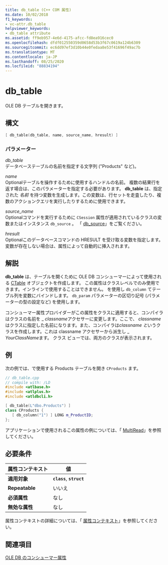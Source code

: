 ```yaml
---
title: db_table (C++ COM 属性)
ms.date: 10/02/2018
f1_keywords:
- vc-attr.db_table
helpviewer_keywords:
- db_table attribute
ms.assetid: ff9eb957-4e6d-4175-afcc-fd8ea916cec0
ms.openlocfilehash: dfdf012550359d0658d53b3f67c0619a124b6309
ms.sourcegitcommit: ec6dd97ef3d10b44e0fedaa8e53f41696f49ac7b
ms.translationtype: MT
ms.contentlocale: ja-JP
ms.lasthandoff: 08/25/2020
ms.locfileid: "88834194"
---
```

# <a name="db_table"></a>db_table

OLE DB テーブルを開きます。

## <a name="syntax"></a>構文

```cpp
[ db_table(db_table, name, source_name, hresult) ]
```

### <a name="parameters"></a>パラメーター

*db_table*<br/>
データベーステーブルの名前を指定する文字列 ("Products" など)。

*name*<br/>
Optionalテーブルを操作するために使用するハンドルの名前。 複数の結果行を返す場合は、このパラメーターを指定する必要があります。 **db_table** は、指定された *名前* を持つ変数を生成します。この変数は、行セットを走査したり、複数のアクションクエリを実行したりするために使用できます。

*source_name*<br/>
Optionalコマンドを実行するために `CSession` 属性が適用されているクラスの変数またはインスタンス `db_source` 。 「 [db_source](db-source.md)」をご覧ください。

*hresult*<br/>
Optionalこのデータベースコマンドの HRESULT を受け取る変数を指定します。 変数が存在しない場合は、属性によって自動的に挿入されます。

## <a name="remarks"></a>解説

**db_table** は、テーブルを開くために OLE DB コンシューマーによって使用される [CTable](../../data/oledb/ctable-class.md) オブジェクトを作成します。 この属性はクラスレベルでのみ使用できます。インラインで使用することはできません。 を使用し `db_column` てテーブル列を変数にバインドします。 `db_param` パラメーターの区切り記号 (パラメーターの型の設定など) を使用します。

コンシューマー属性プロバイダーがこの属性をクラスに適用すると、コンパイラはクラスの名前を \_ *classname*アクセサーに変更します。ここで、 *classname*はクラスに指定した名前になります。また、コンパイラは*classname と*いうクラスを作成します。これは classname アクセサーから派生し \_ *YourClassName*ます。  クラス ビューでは、両方のクラスが表示されます。

## <a name="example"></a>例

次の例では、で使用する Products テーブルを開き `CProducts` ます。

```cpp
// db_table.cpp
// compile with: /LD
#include <atlbase.h>
#include <atlplus.h>
#include <atldbcli.h>

[ db_table(L"dbo.Products") ]
class CProducts {
   [ db_column("1") ] LONG m_ProductID;
};
```

アプリケーションで使用されるこの属性の例については、「 [MultiRead](https://github.com/Microsoft/VCSamples/tree/master/VC2010Samples/ATL/OLEDB/Consumer)」を参照してください。

## <a name="requirements"></a>必要条件

| 属性コンテキスト | 値 |
|-|-|
|**適用対象**|**`class`**, **`struct`**|
|**Repeatable**|いいえ|
|**必須属性**|なし|
|**無効な属性**|なし|

属性コンテキストの詳細については、「 [属性コンテキスト](cpp-attributes-com-net.md#contexts)」を参照してください。

## <a name="see-also"></a>関連項目

[OLE DB のコンシューマー属性](ole-db-consumer-attributes.md)
